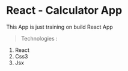 # React - Calculator App

This App is just training on build React App

> Technologies :

1. React
2. Css3
3. Jsx 